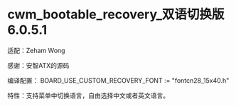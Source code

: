    cwm_bootable_recovery_双语切换版 6.0.5.1
==============================
适配：Zeham Wong

感谢：安智ATX的源码

编译配置：
BOARD_USE_CUSTOM_RECOVERY_FONT := \"fontcn28_15x40.h\"

特性：支持菜单中切换语言，自由选择中文或者英文语言。





